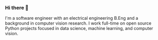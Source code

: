 ### Hi there 👋

I'm a software engineer with an electrical engineering B.Eng and a background in computer vision research. I work full-time on open source Python projects focused in data science, machine learning, and computer vision.

<!--
**joshuacwnewton/joshuacwnewton** is a ✨ _special_ ✨ repository because its `README.md` (this file) appears on your GitHub profile.

Here are some ideas to get you started:

- 🔭 I’m currently working on ...
- 🌱 I’m currently learning ...
- 👯 I’m looking to collaborate on ...
- 🤔 I’m looking for help with ...
- 💬 Ask me about ...
- 📫 How to reach me: ...
- 😄 Pronouns: ...
- ⚡ Fun fact: ...
-->
